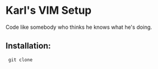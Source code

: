 Karl's VIM Setup
================

Code like somebody who thinks he knows what he's doing.

Installation:
-------------

`` 
git clone
``


